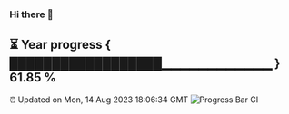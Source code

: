 ### Hi there 👋
⏳ Year progress { ██████████████████▁▁▁▁▁▁▁▁▁▁▁▁ } 61.85 %
---
⏰ Updated on Mon, 14 Aug 2023 18:06:34 GMT
![Progress Bar CI](https://github.com/Moyi321/Moyi321/workflows/Progress%20Bar%20CI/badge.svg)
